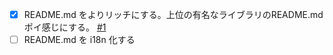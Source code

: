 - [x] README.md をよりリッチにする。上位の有名なライブラリのREADME.mdポイ感じにする。 [#1](https://github.com/igtm/claude-code-manager/pull/1)
- [ ] README.md を i18n 化する
